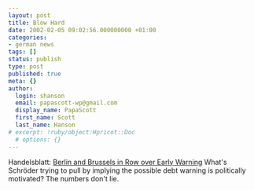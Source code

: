 ```yaml
---
layout: post
title: Blow Hard
date: 2002-02-05 09:02:56.000000000 +01:00
categories:
- german news
tags: []
status: publish
type: post
published: true
meta: {}
author:
  login: shanson
  email: papascott-wp@gmail.com
  display_name: PapaScott
  first_name: Scott
  last_name: Hanson
# excerpt: !ruby/object:Hpricot::Doc
  # options: {}
---
```

<p>Handelsblatt: <a href="http://www.handelsblatt.com/hbiwwwangebot/fn/relhbi/sfn/buildhbee/cn/bp_artikel_e/docid/500329/strucid/PAGE_201098/pageid/PAGE_201098/SH/0/depot/0/index.html">Berlin and Brussels in Row over Early Warning</a> What's Schröder trying to pull by implying the possible debt warning is politically motivated? The numbers don't lie.</p>
